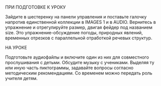 ПРИ ПОДГОТОВКЕ К УРОКУ

Зайдите в шестеренку на панели управления и поставьте галочку напротив единственной коллекции в IMAGES 1 и в AUDIO. Вернитесь в упражнение и отрегулируйте размер, двигая фейдер под названием size. Это упражнение-обсуждение погоды, природных явлений, временных отрезков с параллельной отработкой речевых структур.

НА УРОКЕ

Подготовьте аудиофайлы и включите один из них для совместного прослушивания с детьми. Обсудите музыку с учениками. Выделяя ту или иную часть пиктограммы, задавайте вопросы согласно методическим рекомендациям. Со временем можно передать роль учителя детям.
